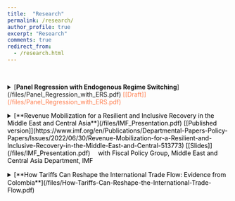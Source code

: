 ```yaml
---
title:  "Research"
permalink: /research/
author_profile: true
excerpt: "Research"
comments: true
redirect_from:
  - /research.html
---
```

<br>

<p></p>
<details>
<summary class="research-link" markdown='span'>
<span onmouseover="this.style.color='coral'" onmouseout="this.style.color='black'">[<strong>Panel Regression with Endogenous Regime Switching</strong>](/files/Panel_Regression_with_ERS.pdf)</span>
<span style="color:coral"> [[Draft]](/files/Panel_Regression_with_ERS.pdf) </span>
</summary>

<p><em>This paper .</em></p>

</details>

<p></p>

<details>
<summary markdown='span' style="cursor: pointer; color: black;">
[**Revenue Mobilization for a Resilient and Inclusive Recovery in the Middle East and Central Asia**](/files/IMF_Presentation.pdf)   [[Published version]](https://www.imf.org/en/Publications/Departmental-Papers-Policy-Papers/Issues/2022/06/30/Revenue-Mobilization-for-a-Resilient-and-Inclusive-Recovery-in-the-Middle-East-and-Central-513773)       [[Slides]](/files/IMF_Presentation.pdf)  
&emsp;with Fiscal Policy Group, Middle East and Central Asia Department, IMF 
</summary>      

<p><em>Domestic revenue </em></p>

</details>
<p></p>

<details>
<summary markdown='span' style="cursor: pointer; color: black;">
[**How Tariﬀs Can Reshape the International Trade Flow: Evidence from Colombia**](/files/How-Tariffs-Can-Reshape-the-International-Trade-Flow.pdf)          
</summary>

<p><em>This paper </em></p>
</details>
<br>

<style>
details:hover summary {
    color: #4d4dff;
}
</style>
